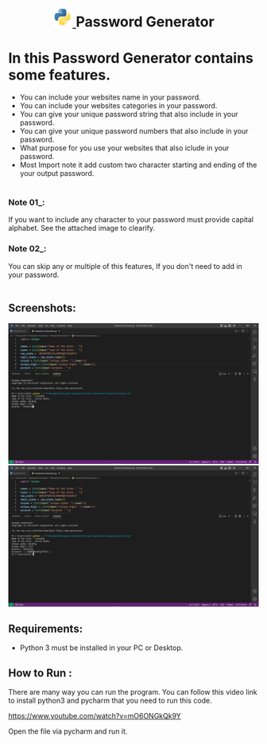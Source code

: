 <h1 align="center"><a href="https://www.python.org" target="_blank"> <img src="https://raw.githubusercontent.com/devicons/devicon/master/icons/python/python-original.svg" alt="python-projects" width="40" height="40"/> </a>Password Generator</h1>

# In this Password Generator contains some features.

* You can include your websites name in your password.
* You can include your websites categories in your password.
* You can give your unique password string that also include in your password.
* You can give your unique password numbers that also include in your password.
* What purpose for you use your websites that also iclude in your password.
* Most Import note it add custom two character starting and ending of  the your output password.<br><br>



### Note 01_:
If you want to include any character to your password must provide capital alphabet. See the attached image to clearify. <br>

### Note 02_:
You can skip any or multiple of this features, If you don't need to add in your password. <br><br>

## Screenshots:
<img src="./Screenshots/Screenshot1.png" width=800 />
<img src="./Screenshots/Screenshot2.png" width=800 />

## Requirements:

* Python 3 must be installed in your PC or Desktop.

## How to Run :

There are many way you can run the program. You can follow this video link to install python3 and pycharm that you need to run this code.<br>

<a href>https://www.youtube.com/watch?v=mO6ONGkQk9Y</a><br>

Open the file via pycharm and run it.


